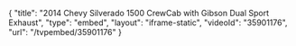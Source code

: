 {
    "title": "2014 Chevy Silverado 1500 CrewCab with Gibson Dual Sport Exhaust",
    "type": "embed",
    "layout": "iframe-static",
    "videoId": "35901176",
    "url": "\/tvpembed\/35901176"
}